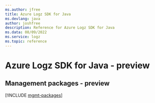 ```yaml
---
ms.author: jfree
title: Azure Logz SDK for Java
ms.devlang: java
author: joshfree
description: Reference for Azure Logz SDK for Java
ms.data: 08/09/2022
ms.service: logz
ms.topic: reference
---
```

# Azure Logz SDK for Java - preview

## Management packages - preview
[!INCLUDE [mgmt-packages](logz-mgmt-index.md)]